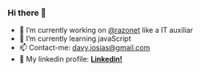 ### Hi there 👋

- 🔭 I’m currently working on <a href="https://www.razonet.com.br/" target="_blank">@razonet</a> like a IT auxiliar
- 🌱 I’m currently learning javaScript
- 📫 Contact-me: davy.josias@gmail.com
- 🔗 My linkedin profile: <b><a href="https://www.linkedin.com/in/davy-josias-scheuermann-921a411b7/">Linkedin!</a></b>
